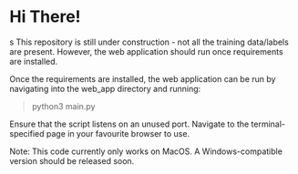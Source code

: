 # Hi There! 
s
This repository is still under construction - not all the training data/labels are present. 
However, the web application should run once requirements are installed. 

Once the requirements are installed, the web application can be run by navigating into the web_app directory and running:

> python3 main.py

Ensure that the script listens on an unused port. Navigate to the terminal-specified page in your favourite browser to use.

Note: This code currently only works on MacOS. A Windows-compatible version should be released soon.
